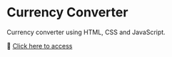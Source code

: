 # Currency Converter
Currency converter using HTML, CSS and JavaScript.


🔗 [Click here to access](https://vanvilas.github.io/currency_converter_1/)
